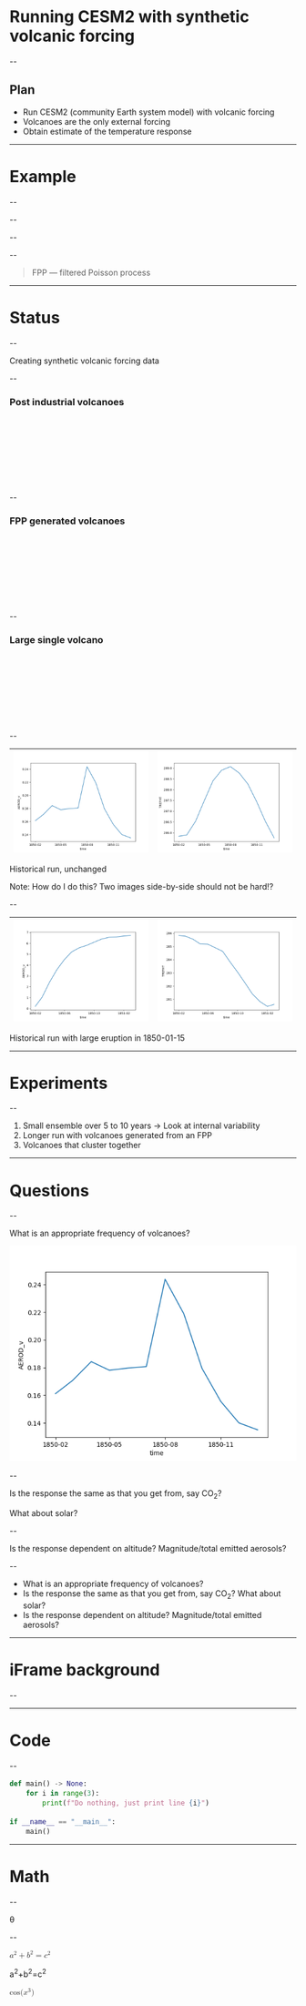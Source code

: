 <!-- .slide: data-background="#222" -->

# Running CESM2 with synthetic volcanic forcing

--

<!-- .slide: data-background="#990000" -->

## Plan

- Run CESM2 (community Earth system model) with volcanic forcing <!-- .element: class="fragment" data-fragment-index="1" -->
- Volcanoes are the only external forcing <!-- .element: class="fragment" data-fragment-index="2" -->
- Obtain estimate of the temperature response <!-- .element: class="fragment" data-fragment-index="3" -->

---

<!-- .slide: data-background="#222" -->

# Example

--

<!-- .slide: data-background-color="#222" -->
<!-- .slide: data-background="https://github.com/engeir/presentations-files/raw/main/2021/fysikermotet/noresm/noresm_raw_dark.png" -->
<!-- .slide: data-background-size="95vw" -->

--

<!-- .slide: data-background-color="#222" -->
<!-- .slide: data-background="https://github.com/engeir/presentations-files/raw/main/2021/fysikermotet/noresm/response_func_noresm1_choose_dark.png" -->
<!-- .slide: data-background-size="95vw" -->

--

<!-- .slide: data-background-color="#222" -->
<!-- .slide: data-background="https://github.com/engeir/presentations-files/raw/main/2021/fysikermotet/noresm/noresm_raw_with_est_dark.png" -->
<!-- .slide: data-background-size="95vw" -->

--

> FPP — filtered Poisson process

<!-- .slide: style:"color=red" -->
<!-- .slide: data-background-color="#002f4b" -->
<!-- .slide: data-background-video-loop="true" -->
<!-- .slide: data-background-video="https://github.com/engeir/presentations-files/raw/main/2021/fysikermotet/animation.mp4" -->
<!-- .slide: data-background-size="contain" -->

---

<!-- .slide: data-background="#222" -->

# Status

--

<!-- .slide: data-background="#222" -->

Creating synthetic volcanic forcing data

--

<!-- .slide: data-transition="slide-in fade-out" -->
<!-- .slide: data-background-transition="slide-in fade-out" -->
<!-- .slide: style="top:0" -->
<!-- .slide: data-background="https://github.com/engeir/presentations/raw/main/2022/uit-climate-meeting/assets/synthetic_volcanoes_historic.png" -->
<!-- .slide: data-background-size="95vw" -->
<!-- .slide: data-background-color="#000" -->

### Post industrial volcanoes

</br>
</br>
</br>
</br>
</br>
</br>
</br>

--

<!-- .slide: data-transition="fade" -->
<!-- .slide: data-background="https://github.com/engeir/presentations/raw/main/2022/uit-climate-meeting/assets/synthetic_volcanoes_FPP.png" -->
<!-- .slide: data-background-size="95vw" -->
<!-- .slide: data-background-color="#000" -->

### FPP generated volcanoes

</br>
</br>
</br>
</br>
</br>
</br>
</br>

--

<!-- .slide: data-transition="fade-in slide-out" -->
<!-- .slide: data-background="https://github.com/engeir/presentations/raw/main/2022/uit-climate-meeting/assets/synthetic_volcanoes_single.png" -->
<!-- .slide: data-background-size="95vw" -->
<!-- .slide: data-background-size="95vw" -->
<!-- .slide: data-background-color="#000" -->

### Large single volcano

</br>
</br>
</br>
</br>
</br>
</br>
</br>

--

<!-- .slide: data-background="#222" -->
<!-- .slide: data-transition="slide-in fade-out" -->

| ![Aerosol forcing](https://github.com/engeir/presentations/raw/main/2022/uit-climate-meeting/assets/AEROD_v_simple_vanilla.png) | ![Temperature](https://github.com/engeir/presentations/raw/main/2022/uit-climate-meeting/assets/TREFHT_simple_vanilla.png) |
| -: | :- |
Historical run, unchanged

Note:
How do I do this? Two images side-by-side should not be hard!?

--

<!-- .slide: data-transition="fade" -->
<!-- .slide: data-background="#222" -->

| ![Aerosol forcing](https://github.com/engeir/presentations/raw/main/2022/uit-climate-meeting/assets/AEROD_v_simple.png) | ![Temperature](https://github.com/engeir/presentations/raw/main/2022/uit-climate-meeting/assets/TREFHT_simple.png) |
| -: | :- |
Historical run with large eruption in 1850-01-15

---

<!-- .slide: data-background="#222" -->

# Experiments

--

<!-- .slide: data-background="#222" -->
<!-- .slide: data-transition="fade" -->

1. Small ensemble over 5 to 10 years &#8594; Look at internal variability
2. Longer run with volcanoes generated from an FPP <!-- .element: class="fragment" data-fragment-index="1" -->
3. Volcanoes that cluster together <!-- .element: class="fragment" data-fragment-index="2" -->

---

<!-- .slide: data-background="#222" -->

# Questions

--

<!-- .slide: data-background="#222" -->

What is an appropriate frequency of volcanoes?

![Aerosol forcing](https://github.com/engeir/presentations/raw/main/2022/uit-climate-meeting/assets/AEROD_v_simple_vanilla.png)
<!-- .element: class="fragment" -->

--

<!-- .slide: data-background="#222" -->

Is the response the same as that you get from, say CO<sub>2</sub>?

What about solar?

--

<!-- .slide: data-background="#222" -->
<!-- .slide: data-transition="slide-in fade-out" -->

Is the response dependent on altitude? Magnitude/total emitted aerosols?

--

<!-- .slide: data-background="#222" -->
<!-- .slide: data-transition="fade" -->

- What is an appropriate frequency of volcanoes?
- Is the response the same as that you get from, say CO<sub>2</sub>? What about solar?
- Is the response dependent on altitude? Magnitude/total emitted aerosols?

---

<!-- .slide: data-background="#222" -->

# iFrame background

--

<!-- .slide: data-background-iframe="https://flottflyt.com" -->

---

<!-- .slide: data-background="#222" -->

# Code

--

<!-- .slide: data-background="#222" -->

```python
def main() -> None:
    for i in range(3):
        print(f"Do nothing, just print line {i}")

if __name__ == "__main__":
    main()
```

---

<!-- .slide: data-background="#222" -->

# Math

--

<!-- .slide: data-background="#222" -->

&theta;

--

<!-- .slide: data-background="#222" -->

<math>
<mrow>
  <mrow>
    <msup>
      <mi>a</mi>
      <mn>2</mn>
    </msup>
    <mo>+</mo>
    <msup>
      <mi>b</mi>
      <mn>2</mn>
    </msup>
  </mrow>
  <mo>=</mo>
  <msup>
    <mi>c</mi>
    <mn>2</mn>
  </msup>
</mrow>
</math>

a<sup>2</sup>+b<sup>2</sup>=c<sup>2</sup>

<math>
 <mrow>
  <mi>cos(</mi>
  <msup>
   <mi>x</mi>
   <mn>3</mn>
  </msup>
  <mi>)</mi>
 </mrow>
</math>

<!-- ![\Large x=\frac{-b\pm\sqrt{b^2-4ac}}{2a}](https://latex.codecogs.com/svg.latex?\Large&space;x=\frac{-b\pm\sqrt{b^2-4ac}}{2a}) -->
